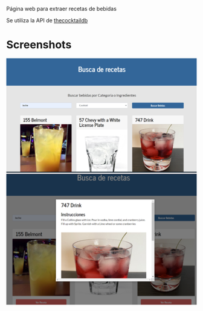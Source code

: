 Página web para extraer recetas de bebidas

Se utiliza la API de [thecocktaildb](https://www.thecocktaildb.com/)

# Screenshots

![pagina1](/screenshots/imagen1.png)
![pagina1](/screenshots/imagen2.png)
